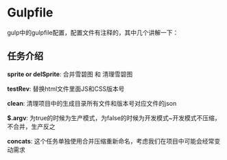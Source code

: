 # Gulpfile

gulp中的gulpfile配置，配置文件有注释的，其中几个讲解一下：

## 任务介绍

**sprite or delSprite**: 合并雪碧图 和 清理雪碧图

**testRev**: 替换html文件里面JS和CSS版本号

**clean**: 清理项目中的生成目录所有文件和版本号对应文件的json

**$.argv**: 为true的时候为生产模式，为false的时候为开发模式~开发模式不压缩，不合并，生产反之

**concats**: 这个任务单独使用合并压缩重新命名，考虑我们在项目中可能会经常变动需求




